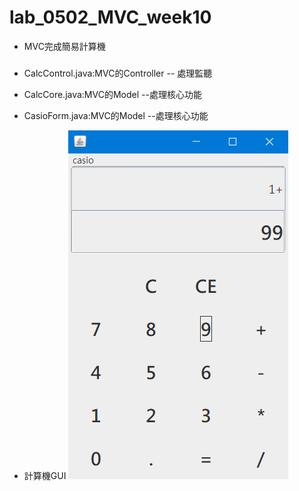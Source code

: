 # lab_0502_MVC_week10
* MVC完成簡易計算機
###

* CalcControl.java:MVC的Controller -- 處理監聽
* CalcCore.java:MVC的Model --處理核心功能
* CasioForm.java:MVC的Model --處理核心功能


* 計算機GUI
![image](https://github.com/LouisJhuang/lab_0502_MVC_week10/blob/master/MVC_CalcControl.png)

